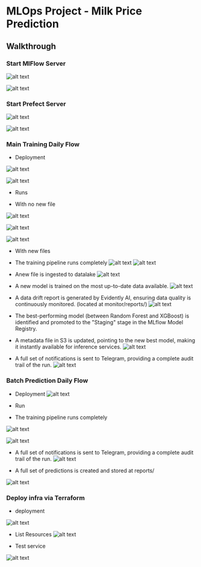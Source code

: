 # MLOps Project - Milk Price Prediction
## Walkthrough

### Start MlFlow Server

![alt text](screenshots/mlflowstart.png)

![alt text](screenshots/mlflow.png)

### Start Prefect Server

![alt text](screenshots/prefect_start.png)

![alt text](screenshots/prefect.png)

### Main Training Daily Flow 

* Deployment

![alt text](screenshots/daily_deploy.png)

![alt text](screenshots/deploy_webui.png)

* Runs

- With no new file

![alt text](screenshots/nofilerun.png)

![alt text](screenshots/nofilewebui.png)

![alt text](screenshots/nofiletg.png)

- With new files

* The training pipeline runs completely
![alt text](screenshots/full_run_prefect_v2.png)
![alt text](screenshots/full_run_log.png)

* Anew file is ingested to datalake
![alt text](screenshots/s3_ingested.png)

* A new model is trained on the most up-to-date data available.
![alt text](screenshots/mlflow_trained_models.png)

* A data drift report is generated by Evidently AI, ensuring data quality is continuously monitored. (located at monitor/reports/)
![alt text](screenshots/datadrift_report.png)

* The best-performing model (between Random Forest and XGBoost) is identified and promoted to the "Staging" stage in the MLflow Model Registry.
* A metadata file in S3 is updated, pointing to the new best model, making it instantly available for inference services.
![alt text](screenshots/promoted_model.png)

* A full set of notifications is sent to Telegram, providing a complete audit trail of the run.
![alt text](screenshots/full_run_tg.png)


### Batch Prediction Daily Flow 

* Deployment
![alt text](screenshots/batch_deploy.png)

* Run
- The training pipeline runs completely

![alt text](screenshots/batch_run_terminal.png)

![alt text](screenshots/daily_predictions_webui.png)


* A full set of notifications is sent to Telegram, providing a complete audit trail of the run.
![alt text](screenshots/batch_tg.png)

- A full set of predictions is created and stored at reports/

![alt text](screenshots/batch_preds.png)

### Deploy infra via Terraform

* deployment

![alt text](screenshots/iac_deploy.png)

* List Resources
![alt text](screenshots/tf_state_list.png)

* Test service

![alt text](screenshots/test_lambda.png)




















